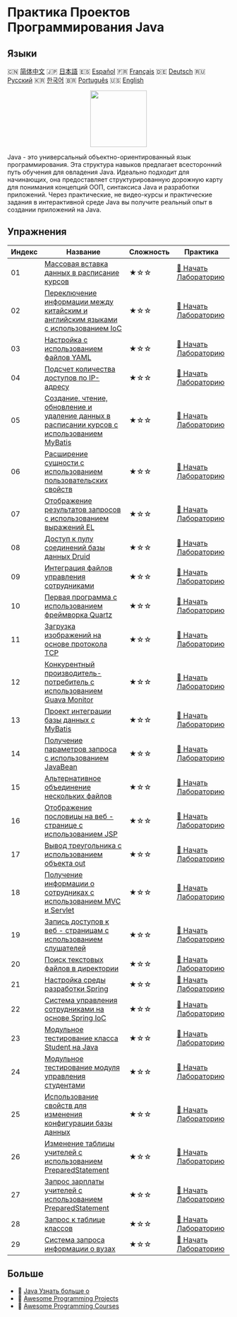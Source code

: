 # Практика Проектов Программирования Java

## Языки

🇨🇳 [简体中文](README_zh.md) 🇯🇵 [日本語](README_ja.md) 🇪🇸 [Español](README_es.md) 🇫🇷 [Français](README_fr.md) 🇩🇪 [Deutsch](README_de.md) 🇷🇺 [Русский](README_ru.md) 🇰🇷 [한국어](README_ko.md) 🇧🇷 [Português](README_pt.md) 🇺🇸 [English](README.md) 

<div align="center">
<img width="128px" src="https://file.labex.io/path/vBtgM8cNsQFn.png">
</div>

Java - это универсальный объектно-ориентированный язык программирования. Эта структура навыков предлагает всесторонний путь обучения для овладения Java. Идеально подходит для начинающих, она предоставляет структурированную дорожную карту для понимания концепций ООП, синтаксиса Java и разработки приложений. Через практические, не видео-курсы и практические задания в интерактивной среде Java вы получите реальный опыт в создании приложений на Java.

## Упражнения

|   Индекс | Название                                                                                                                                                               | Сложность   | Практика                                                                                                         |
|----------|------------------------------------------------------------------------------------------------------------------------------------------------------------------------|-------------|------------------------------------------------------------------------------------------------------------------|
|       01 | [Массовая вставка данных в расписание курсов](https://labex.io/ru/courses/project-bulk-insert-data-into-course-schedule)                                               | ★☆☆         | [🚀 Начать Лабораторию](https://labex.io/ru/courses/project-bulk-insert-data-into-course-schedule)               |
|       02 | [Переключение информации между китайским и английским языками с использованием IoC](https://labex.io/ru/courses/project-chinese-english-information-switching-via-ioc) | ★☆☆         | [🚀 Начать Лабораторию](https://labex.io/ru/courses/project-chinese-english-information-switching-via-ioc)       |
|       03 | [Настройка с использованием файлов YAML](https://labex.io/ru/courses/project-configuring-with-yaml-files)                                                              | ★☆☆         | [🚀 Начать Лабораторию](https://labex.io/ru/courses/project-configuring-with-yaml-files)                         |
|       04 | [Подсчет количества доступов по IP-адресу](https://labex.io/ru/courses/project-counting-access-times-by-ip)                                                            | ★☆☆         | [🚀 Начать Лабораторию](https://labex.io/ru/courses/project-counting-access-times-by-ip)                         |
|       05 | [Создание, чтение, обновление и удаление данных в расписании курсов с использованием MyBatis](https://labex.io/ru/courses/project-course-schedule-crud-with-mybatis)   | ★☆☆         | [🚀 Начать Лабораторию](https://labex.io/ru/courses/project-course-schedule-crud-with-mybatis)                   |
|       06 | [Расширение сущности с использованием пользовательских свойств](https://labex.io/ru/courses/project-custom-type-handler)                                               | ★☆☆         | [🚀 Начать Лабораторию](https://labex.io/ru/courses/project-custom-type-handler)                                 |
|       07 | [Отображение результатов запросов с использованием выражений EL](https://labex.io/ru/courses/project-displaying-query-results-using-el-expressions)                    | ★☆☆         | [🚀 Начать Лабораторию](https://labex.io/ru/courses/project-displaying-query-results-using-el-expressions)       |
|       08 | [Доступ к пулу соединений базы данных Druid](https://labex.io/ru/courses/project-druid-database-connection-pool-access)                                                | ★☆☆         | [🚀 Начать Лабораторию](https://labex.io/ru/courses/project-druid-database-connection-pool-access)               |
|       09 | [Интеграция файлов управления сотрудниками](https://labex.io/ru/courses/project-employee-management-file-integration)                                                  | ★☆☆         | [🚀 Начать Лабораторию](https://labex.io/ru/courses/project-employee-management-file-integration)                |
|       10 | [Первая программа с использованием фреймворка Quartz](https://labex.io/ru/courses/project-first-program-with-quartz-framework)                                         | ★☆☆         | [🚀 Начать Лабораторию](https://labex.io/ru/courses/project-first-program-with-quartz-framework)                 |
|       11 | [Загрузка изображений на основе протокола TCP](https://labex.io/ru/courses/project-image-upload-based-on-tcp-protocol)                                                 | ★☆☆         | [🚀 Начать Лабораторию](https://labex.io/ru/courses/project-image-upload-based-on-tcp-protocol)                  |
|       12 | [Конкурентный производитель-потребитель с использованием Guava Monitor](https://labex.io/ru/courses/project-implement-thread-communication)                            | ★☆☆         | [🚀 Начать Лабораторию](https://labex.io/ru/courses/project-implement-thread-communication)                      |
|       13 | [Проект интеграции базы данных с MyBatis](https://labex.io/ru/courses/project-input-parameter-practice)                                                                | ★☆☆         | [🚀 Начать Лабораторию](https://labex.io/ru/courses/project-input-parameter-practice)                            |
|       14 | [Получение параметров запроса с использованием JavaBean](https://labex.io/ru/courses/project-javabean-mutiple-parameters)                                              | ★☆☆         | [🚀 Начать Лабораторию](https://labex.io/ru/courses/project-javabean-mutiple-parameters)                         |
|       15 | [Альтернативное объединение нескольких файлов](https://labex.io/ru/courses/project-merge-multiple-files-alternately)                                                   | ★☆☆         | [🚀 Начать Лабораторию](https://labex.io/ru/courses/project-merge-multiple-files-alternately)                    |
|       16 | [Отображение пословицы на веб - странице с использованием JSP](https://labex.io/ru/courses/project-output-a-quote)                                                     | ★☆☆         | [🚀 Начать Лабораторию](https://labex.io/ru/courses/project-output-a-quote)                                      |
|       17 | [Вывод треугольника с использованием объекта out](https://labex.io/ru/courses/project-outputting-triangle-with-out-object)                                             | ★☆☆         | [🚀 Начать Лабораторию](https://labex.io/ru/courses/project-outputting-triangle-with-out-object)                 |
|       18 | [Получение информации о сотрудниках с использованием MVC и Servlet](https://labex.io/ru/courses/project-query-employee-information)                                    | ★☆☆         | [🚀 Начать Лабораторию](https://labex.io/ru/courses/project-query-employee-information)                          |
|       19 | [Запись доступов к веб - страницам с использованием слушателей](https://labex.io/ru/courses/project-recording-web-page-accesses-using-listeners)                       | ★☆☆         | [🚀 Начать Лабораторию](https://labex.io/ru/courses/project-recording-web-page-accesses-using-listeners)         |
|       20 | [Поиск текстовых файлов в директории](https://labex.io/ru/courses/project-search-for-text-files-in-directory)                                                          | ★☆☆         | [🚀 Начать Лабораторию](https://labex.io/ru/courses/project-search-for-text-files-in-directory)                  |
|       21 | [Настройка среды разработки Spring](https://labex.io/ru/courses/project-setting-up-spring-development-environment)                                                     | ★☆☆         | [🚀 Начать Лабораторию](https://labex.io/ru/courses/project-setting-up-spring-development-environment)           |
|       22 | [Система управления сотрудниками на основе Spring IoC](https://labex.io/ru/courses/project-spring-ioc-employee-management-system)                                      | ★☆☆         | [🚀 Начать Лабораторию](https://labex.io/ru/courses/project-spring-ioc-employee-management-system)               |
|       23 | [Модульное тестирование класса Student на Java](https://labex.io/ru/courses/project-student-class-test)                                                                | ★☆☆         | [🚀 Начать Лабораторию](https://labex.io/ru/courses/project-student-class-test)                                  |
|       24 | [Модульное тестирование модуля управления студентами](https://labex.io/ru/courses/project-student-management-module-unit-testing)                                      | ★☆☆         | [🚀 Начать Лабораторию](https://labex.io/ru/courses/project-student-management-module-unit-testing)              |
|       25 | [Использование свойств для изменения конфигурации базы данных](https://labex.io/ru/courses/project-use-properties-to-modify-database-configuration)                    | ★☆☆         | [🚀 Начать Лабораторию](https://labex.io/ru/courses/project-use-properties-to-modify-database-configuration)     |
|       26 | [Изменение таблицы учителей с использованием PreparedStatement](https://labex.io/ru/courses/project-modifying-the-teacher-table-using-preparedstatement)               | ★☆☆         | [🚀 Начать Лабораторию](https://labex.io/ru/courses/project-modifying-the-teacher-table-using-preparedstatement) |
|       27 | [Запрос зарплаты учителей с использованием PreparedStatement](https://labex.io/ru/courses/project-query-teacher-salary-using-preparedstatement)                        | ★☆☆         | [🚀 Начать Лабораторию](https://labex.io/ru/courses/project-query-teacher-salary-using-preparedstatement)        |
|       28 | [Запрос к таблице классов](https://labex.io/ru/courses/project-statement-for-querying-teacher-table)                                                                   | ★☆☆         | [🚀 Начать Лабораторию](https://labex.io/ru/courses/project-statement-for-querying-teacher-table)                |
|       29 | [Система запроса информации о вузах](https://labex.io/ru/courses/project-university-information-query-system)                                                          | ★☆☆         | [🚀 Начать Лабораторию](https://labex.io/ru/courses/project-university-information-query-system)                 |

## Больше

- 🔗 [Java Узнать больше о](https://labex.io/ru/skilltrees/java)
- 🔗 [Awesome Programming Projects](https://github.com/labex-labs/awesome-programming-projects)
- 🔗 [Awesome Programming Courses](https://github.com/labex-labs/awesome-programming-courses)

